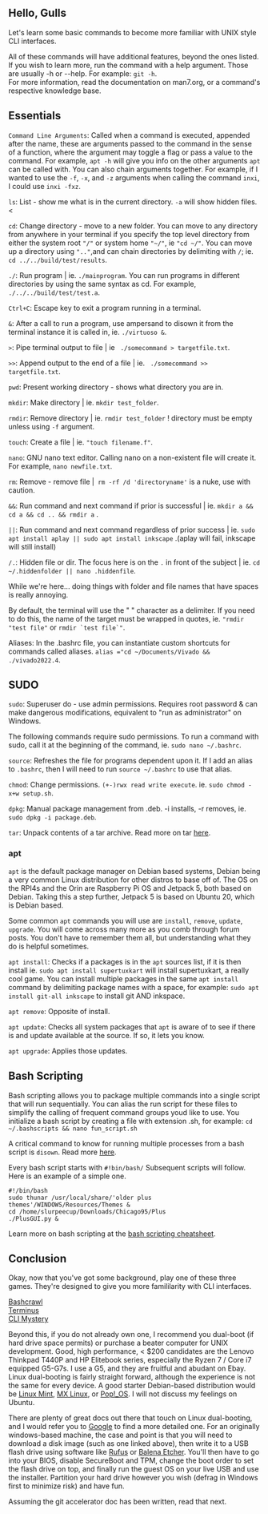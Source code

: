 ## Hello, Gulls
Let's learn some basic commands to become more familiar with UNIX style CLI interfaces.<br>

All of these commands will have additional features, beyond the ones listed.<br> If you wish to learn more, run the command with a help argument.
Those are usually -h or --help. For example: ```git -h```.<br>
For more information, read the documentation on man7.org, or a command's respective knowledge base.<br>

## Essentials

`Command Line Arguments`: Called when a command is executed, appended after the name, these are arguments passed to the command in the sense of a function, where the argument may toggle a flag or pass a value to the command. For example, `apt -h` will give you info on the other arguments `apt` can be called with. You can also chain arguments together. For example, if I wanted to use the `-f`, `-x`, and `-z` arguments when calling the command `inxi`, I could use `inxi -fxz`.

```ls```: List - show me what is in the current directory. ```-a``` will show hidden files. <

```cd```: Change directory - move to a new folder. You can move to any directory from anywhere in your terminal if you specify the top level directory from either the system root ```"/"``` or system home ```"~/"```, ie ```"cd ~/"```. You 
can move up a directory using ```".."```,and can chain directories by delimiting with ```/```; 
ie. ```cd ../../build/test/results```.


```./```: Run program | ie. ```./mainprogram```. You can run programs in different directories by using the same syntax as cd. For example, ```./../../build/test/test.a```.

```Ctrl+C```: Escape key to exit a program running in a terminal.

```&```: After a call to run a program, use ampersand to disown it from the terminal instance it is called in, ie. ```./virtuoso &```.

```>```: Pipe terminal output to file | ie ``` ./somecommand > targetfile.txt```.

```>>```: Append output to the end of a file | ie. ``` ./somecommand >> targetfile.txt```.

```pwd```: Present working directory - shows what directory you are in.

```mkdir```: Make directory | ie. ```mkdir test_folder```.

```rmdir```: Remove directory | ie. ```rmdir test_folder``` ! directory must be empty unless using ```-f``` argument.

```touch```: Create a file | ie. ```"touch filename.f"```.

```nano```: GNU nano text editor. Calling nano on a non-existent file will create it. For example, `nano newfile.txt`. 

```rm```: Remove - remove file |``` rm -rf /d 'directoryname'``` is a nuke, use with caution.

```&&```: Run command and next command if prior is successful | ie. ```mkdir a && cd a && cd .. && rmdir a``` .

```||```: Run command and next command regardless of prior success | ie. ```sudo apt install aplay || sudo apt install inkscape``` .(aplay will fail, inkscape will still install)

```/.```: Hidden file or dir. The focus here is on the ```.``` in front of the subject | ie. ```cd ~/.hiddenfolder || nano .hiddenfile```.

While we're here... doing things with folder and file names that have spaces
is really annoying. 

By default, the terminal will use the " " character as a delimiter. If you need to do this, the name of the target must be wrapped in quotes, ie. ```"rmdir "test file"``` or ```rmdir `test file`"```.

Aliases: In the .bashrc file, you can instantiate custom shortcuts for commands called aliases. ```alias ="cd ~/Documents/Vivado && ./vivado2022.4```.

## SUDO

```sudo```: Superuser do - use admin permissions. Requires root password & can make dangerous modifications, equivalent to "run as administrator" on Windows.

The following commands require sudo permissions. To run a command with sudo, call it at the beginning of the command, ie. ```sudo nano ~/.bashrc```.

```source```: Refreshes the file for programs dependent upon it. If I add an alias to ```.bashrc```, then I will need to run ```source ~/.bashrc``` to use that alias. 

```chmod```: Change permissions. ```(+-)rwx read write execute```. ie. ```sudo chmod -x+w setup.sh```.

```dpkg```: Manual package management from .deb. -i installs, -r removes, ie. ```sudo dpkg -i package.deb```.

```tar```: Unpack contents of a tar archive. Read more on tar [here](https://www.geeksforgeeks.org/tar-command-linux-examples/).


### apt

```apt``` is the default package manager on Debian based systems, Debian being a
very common Linux distribution for other distros to base off of. The OS on the
RPI4s and the Orin are Raspberry Pi OS and Jetpack 5, both based on Debian.
Taking this a step further, Jetpack 5 is based on Ubuntu 20, which is Debian based.

Some common ```apt``` commands you will use are ```install```, ```remove```, ```update```, ```upgrade```. You will come across many more as you comb through forum posts. You don't have to remember them all, but understanding what they do is helpful sometimes.

```apt install```: Checks if a packages is in the ```apt``` sources list, if it is then install ie. ```sudo apt install supertuxkart``` will install supertuxkart, a really cool game. You can install multiple packages in the same ```apt install``` command by delimiting package names with a space, for example: ```sudo apt install git-all inkscape``` to install git AND inkspace. 

```apt remove```: Opposite of install.

```apt update```: Checks all system packages that ```apt``` is aware of to see if there is 
and update available at the source. If so, it lets you know.

```apt upgrade```: Applies those updates.

## Bash Scripting
Bash scripting allows you to package multiple commands into a single script that will run sequentially. You can alias the run script for these files to simplify the calling of frequent command groups youd like to use. You initialize a bash script by creating a file with extension .sh, for example: ```cd ~/.bashscripts && nano fun_script.sh```

A critical command to know for running multiple processes from a bash script is ```disown```. Read more [here](https://phoenixnap.com/kb/disown-command-linux).

Every bash script starts with ```#!bin/bash/```
Subsequent scripts will follow. Here is an example of a simple one.
```
#!/bin/bash
sudo thunar /usr/local/share/'older plus themes'/WINDOWS/Resources/Themes &
cd /home/slurpeecup/Downloads/Chicago95/Plus
./PlusGUI.py &
```
Learn more on bash scripting at the [bash scripting cheatsheet](https://devhints.io/bash).

## Conclusion
Okay, now that you've got some background, play one of these three games. They're designed to give you more famililarity with CLI interfaces.<br>

[Bashcrawl](https://gitlab.com/slackermedia/bashcrawl)<br>
[Terminus](https://web.mit.edu/mprat/Public/web/Terminus/Web/main.html)<br>
[CLI Mystery](https://github.com/veltman/clmystery)

Beyond this, if you do not already own one, I recommend you dual-boot (if hard drive space permits) or purchase a beater computer for UNIX development. Good, high performance, < $200 candidates are the Lenovo Thinkpad T440P and HP Elitebook series, especially the Ryzen 7 / Core i7 equipped G5-G7s. I use a G5, and they are fruitful and abudant on Ebay. Linux dual-booting is fairly straight forward, although the experience is not the same for every device. A good starter Debian-based distribution would be [Linux Mint](https://linuxmint.com/edition.php?id=306), [MX Linux](https://mxlinux.org/download-links/), or [Pop!_OS](https://pop.system76.com/). I will not discuss my feelings on Ubuntu. 

There are plenty of great docs out there that touch on Linux dual-booting, and I would refer you to [Google](https://google.com) to find a more detailed one. For an originally windows-based machine, the case and point is that you will need to download a disk image (such as one linked above), then write it to a USB flash drive using software like [Rufus](https://rufus.ie/en/) or [Balena Etcher](https://etcher.balena.io/#download-etcher). You'll then have to go into your BIOS, disable SecureBoot and TPM, change the boot order to set the flash drive on top, and finally run the guest OS on your live USB and use the installer. Partition your hard drive however you wish (defrag in Windows first to minimize risk) and have fun. 

Assuming the git accelerator doc has been written, read that next. 
